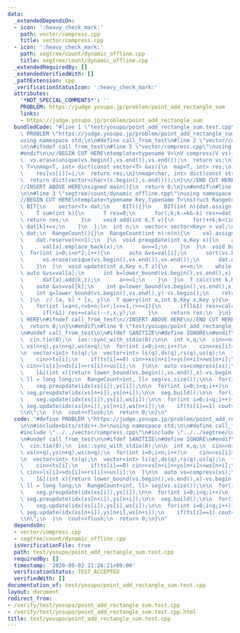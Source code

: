 ```yaml
---
data:
  _extendedDependsOn:
  - icon: ':heavy_check_mark:'
    path: vector/compress.cpp
    title: vector/compress.cpp
  - icon: ':heavy_check_mark:'
    path: segtree/count/dynamic_offline.cpp
    title: segtree/count/dynamic_offline.cpp
  _extendedRequiredBy: []
  _extendedVerifiedWith: []
  _pathExtension: cpp
  _verificationStatusIcon: ':heavy_check_mark:'
  attributes:
    '*NOT_SPECIAL_COMMENTS*': ''
    PROBLEM: https://judge.yosupo.jp/problem/point_add_rectangle_sum
    links:
    - https://judge.yosupo.jp/problem/point_add_rectangle_sum
  bundledCode: "#line 1 \"test/yosupo/point_add_rectangle_sum.test.cpp\"\n#define\
    \ PROBLEM \"https://judge.yosupo.jp/problem/point_add_rectangle_sum\"\n\n#include<bits/stdc++.h>\n\
    using namespace std;\n\n#define call_from_test\n#line 2 \"vector/compress.cpp\"\
    \n\n#ifndef call_from_test\n#line 5 \"vector/compress.cpp\"\nusing namespace std;\n\
    #endif\n\n//BEGIN CUT HERE\ntemplate<typename V>\nV compress(V vs){\n  sort(vs.begin(),vs.end());\n\
    \  vs.erase(unique(vs.begin(),vs.end()),vs.end());\n  return vs;\n}\ntemplate<typename\
    \ T>\nmap<T, int> dict(const vector<T> &vs){\n  map<T, int> res;\n  for(int i=0;i<(int)vs.size();i++)\n\
    \    res[vs[i]]=i;\n  return res;\n}\nmap<char, int> dict(const string &s){\n\
    \  return dict(vector<char>(s.begin(),s.end()));\n}\n//END CUT HERE\n#ifndef call_from_test\n\
    //INSERT ABOVE HERE\nsigned main(){\n  return 0;\n}\n#endif\n#line 1 \"segtree/count/dynamic_offline.cpp\"\
    \n\n#line 3 \"segtree/count/dynamic_offline.cpp\"\nusing namespace std;\n#endif\n\
    //BEGIN CUT HERE\ntemplate<typename Key,typename T>\nstruct RangeCount{\n  struct\
    \ BIT{\n    vector<T> dat;\n    BIT(){}\n    BIT(int n){dat.assign(++n,0);}\n\
    \    T sum(int k){\n      T res=0;\n      for(;k;k-=k&-k) res+=dat[k];\n     \
    \ return res;\n    }\n    void add(int k,T v){\n      for(++k;k<(int)dat.size();k+=k&-k)\
    \ dat[k]+=v;\n    }\n  };\n  int n;\n  vector< vector<Key> > val;\n  vector<BIT>\
    \ dat;\n  RangeCount(){}\n  RangeCount(int n):n(n){\n    val.assign(n<<1,vector<Key>());\n\
    \    dat.reserve(n<<1);\n  }\n  void preupdate(int a,Key x){\n    a+=n;\n    while(a){\n\
    \      val[a].emplace_back(x);\n      a>>=1;\n    }\n  }\n  void build(){\n  \
    \  for(int i=0;i<n*2;i++){\n      auto &vs=val[i];\n      sort(vs.begin(),vs.end());\n\
    \      vs.erase(unique(vs.begin(),vs.end()),vs.end());\n      dat.emplace_back(vs.size());\n\
    \    }\n  }\n  void update(int a,Key x,T z){\n    a+=n;\n    while(a){\n     \
    \ auto &vs=val[a];\n      int k=lower_bound(vs.begin(),vs.end(),x)-vs.begin();\n\
    \      dat[a].add(k,z);\n      a>>=1;\n    }\n  }\n  T calc(int k,Key x,Key y){\n\
    \    auto &vs=val[k];\n    int p=lower_bound(vs.begin(),vs.end(),x)-vs.begin();\n\
    \    int q=lower_bound(vs.begin(),vs.end(),y)-vs.begin();\n    return dat[k].sum(q)-dat[k].sum(p);\n\
    \  }\n  // [a, b) * [x, y)\n  T query(int a,int b,Key x,Key y){\n    T res=0;\n\
    \    for(int l=a+n,r=b+n;l<r;l>>=1,r>>=1){\n      if(l&1) res+=calc(l++,x,y);\n\
    \      if(r&1) res+=calc(--r,x,y);\n    }\n    return res;\n  }\n};\n//END CUT\
    \ HERE\n#ifndef call_from_test\n//INSERT ABOVE HERE\n//END CUT HERE\nsigned main(){\n\
    \  return 0;\n}\n#endif\n#line 9 \"test/yosupo/point_add_rectangle_sum.test.cpp\"\
    \n#undef call_from_test\n\n#ifdef SANITIZE\n#define IGNORE\n#endif\n\nsigned main(){\n\
    \  cin.tie(0);\n  ios::sync_with_stdio(0);\n\n  int n,q;\n  cin>>n>>q;\n\n  vector<int>\
    \ xs(n+q),ys(n+q),ws(n+q);\n  for(int i=0;i<n;i++)\n    cin>>xs[i]>>ys[i]>>ws[i];\n\
    \n  vector<int> ts(q);\n  vector<int> ls(q),ds(q),rs(q),us(q);\n  for(int i=0;i<q;i++){\n\
    \    cin>>ts[i];\n    if(ts[i]==0) cin>>xs[n+i]>>ys[n+i]>>ws[n+i];\n    if(ts[i]==1)\
    \ cin>>ls[i]>>ds[i]>>rs[i]>>us[i];\n  }\n\n  auto vs=compress(xs);\n  auto idx=\n\
    \    [&](int x){return lower_bound(vs.begin(),vs.end(),x)-vs.begin();};\n\n  using\
    \ ll = long long;\n  RangeCount<int, ll> seg(vs.size());\n\n  for(int i=0;i<n;i++)\n\
    \    seg.preupdate(idx(xs[i]),ys[i]);\n\n  for(int i=0;i<q;i++)\n    if(ts[i]==0)\
    \ seg.preupdate(idx(xs[n+i]),ys[n+i]);\n\n  seg.build();\n\n  for(int i=0;i<n;i++)\n\
    \    seg.update(idx(xs[i]),ys[i],ws[i]);\n\n  for(int i=0;i<q;i++){\n    if(ts[i]==0)\
    \ seg.update(idx(xs[n+i]),ys[n+i],ws[n+i]);\n    if(ts[i]==1) cout<<seg.query(idx(ls[i]),idx(rs[i]),ds[i],us[i])<<\"\
    \\n\";\n  }\n  cout<<flush;\n  return 0;\n}\n"
  code: "#define PROBLEM \"https://judge.yosupo.jp/problem/point_add_rectangle_sum\"\
    \n\n#include<bits/stdc++.h>\nusing namespace std;\n\n#define call_from_test\n\
    #include \"../../vector/compress.cpp\"\n#include \"../../segtree/count/dynamic_offline.cpp\"\
    \n#undef call_from_test\n\n#ifdef SANITIZE\n#define IGNORE\n#endif\n\nsigned main(){\n\
    \  cin.tie(0);\n  ios::sync_with_stdio(0);\n\n  int n,q;\n  cin>>n>>q;\n\n  vector<int>\
    \ xs(n+q),ys(n+q),ws(n+q);\n  for(int i=0;i<n;i++)\n    cin>>xs[i]>>ys[i]>>ws[i];\n\
    \n  vector<int> ts(q);\n  vector<int> ls(q),ds(q),rs(q),us(q);\n  for(int i=0;i<q;i++){\n\
    \    cin>>ts[i];\n    if(ts[i]==0) cin>>xs[n+i]>>ys[n+i]>>ws[n+i];\n    if(ts[i]==1)\
    \ cin>>ls[i]>>ds[i]>>rs[i]>>us[i];\n  }\n\n  auto vs=compress(xs);\n  auto idx=\n\
    \    [&](int x){return lower_bound(vs.begin(),vs.end(),x)-vs.begin();};\n\n  using\
    \ ll = long long;\n  RangeCount<int, ll> seg(vs.size());\n\n  for(int i=0;i<n;i++)\n\
    \    seg.preupdate(idx(xs[i]),ys[i]);\n\n  for(int i=0;i<q;i++)\n    if(ts[i]==0)\
    \ seg.preupdate(idx(xs[n+i]),ys[n+i]);\n\n  seg.build();\n\n  for(int i=0;i<n;i++)\n\
    \    seg.update(idx(xs[i]),ys[i],ws[i]);\n\n  for(int i=0;i<q;i++){\n    if(ts[i]==0)\
    \ seg.update(idx(xs[n+i]),ys[n+i],ws[n+i]);\n    if(ts[i]==1) cout<<seg.query(idx(ls[i]),idx(rs[i]),ds[i],us[i])<<\"\
    \\n\";\n  }\n  cout<<flush;\n  return 0;\n}\n"
  dependsOn:
  - vector/compress.cpp
  - segtree/count/dynamic_offline.cpp
  isVerificationFile: true
  path: test/yosupo/point_add_rectangle_sum.test.cpp
  requiredBy: []
  timestamp: '2020-09-02 21:26:21+09:00'
  verificationStatus: TEST_ACCEPTED
  verifiedWith: []
documentation_of: test/yosupo/point_add_rectangle_sum.test.cpp
layout: document
redirect_from:
- /verify/test/yosupo/point_add_rectangle_sum.test.cpp
- /verify/test/yosupo/point_add_rectangle_sum.test.cpp.html
title: test/yosupo/point_add_rectangle_sum.test.cpp
---
```

